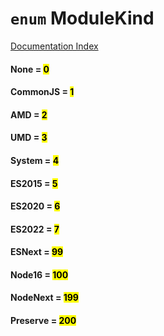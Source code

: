 # `enum` ModuleKind

[Documentation Index](../README.md)

#### None = <mark>0</mark>



#### CommonJS = <mark>1</mark>



#### AMD = <mark>2</mark>



#### UMD = <mark>3</mark>



#### System = <mark>4</mark>



#### ES2015 = <mark>5</mark>



#### ES2020 = <mark>6</mark>



#### ES2022 = <mark>7</mark>



#### ESNext = <mark>99</mark>



#### Node16 = <mark>100</mark>



#### NodeNext = <mark>199</mark>



#### Preserve = <mark>200</mark>



